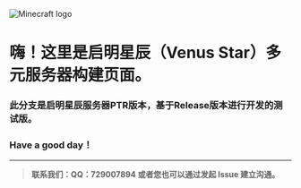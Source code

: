 ![Minecraft logo](https://raw.githubusercontent.com/GloamingCN/Venus/master/Minecraft_logo.png)
# 嗨！这里是启明星辰（Venus Star）多元服务器构建页面。

### **此分支是启明星辰服务器PTR版本，基于Release版本进行开发的测试版。**

### Have a good day！
------------


>  **联系我们：QQ：729007894 或者您也可以通过发起 Issue 建立沟通。**